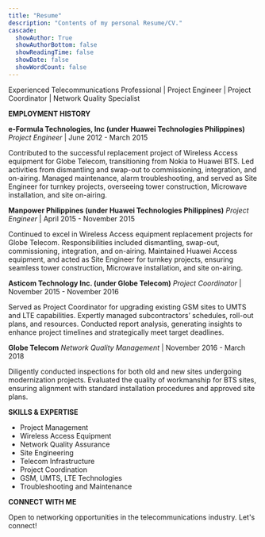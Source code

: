 ```yaml
---
title: "Resume"
description: "Contents of my personal Resume/CV."
cascade:
  showAuthor: True
  showAuthorBottom: false
  showReadingTime: false
  showDate: false
  showWordCount: false
---
```


Experienced Telecommunications Professional | Project Engineer | Project Coordinator | Network Quality Specialist

**EMPLOYMENT HISTORY**

**e-Formula Technologies, Inc (under Huawei Technologies Philippines)**
*Project Engineer* | June 2012 - March 2015

Contributed to the successful replacement project of Wireless Access equipment for Globe Telecom, transitioning from Nokia to Huawei BTS. Led activities from dismantling and swap-out to commissioning, integration, and on-airing. Managed maintenance, alarm troubleshooting, and served as Site Engineer for turnkey projects, overseeing tower construction, Microwave installation, and site on-airing.

**Manpower Philippines (under Huawei Technologies Philippines)**
*Project Engineer* | April 2015 - November 2015

Continued to excel in Wireless Access equipment replacement projects for Globe Telecom. Responsibilities included dismantling, swap-out, commissioning, integration, and on-airing. Maintained Huawei Access equipment, and acted as Site Engineer for turnkey projects, ensuring seamless tower construction, Microwave installation, and site on-airing.

**Asticom Technology Inc. (under Globe Telecom)**
*Project Coordinator* | November 2015 - November 2016

Served as Project Coordinator for upgrading existing GSM sites to UMTS and LTE capabilities. Expertly managed subcontractors’ schedules, roll-out plans, and resources. Conducted report analysis, generating insights to enhance project timelines and strategically meet target deadlines.

**Globe Telecom**
*Network Quality Management* | November 2016 - March 2018

Diligently conducted inspections for both old and new sites undergoing modernization projects. Evaluated the quality of workmanship for BTS sites, ensuring alignment with standard installation procedures and approved site plans.

**SKILLS & EXPERTISE**

- Project Management
- Wireless Access Equipment
- Network Quality Assurance
- Site Engineering
- Telecom Infrastructure
- Project Coordination
- GSM, UMTS, LTE Technologies
- Troubleshooting and Maintenance

**CONNECT WITH ME**

Open to networking opportunities in the telecommunications industry. Let's connect!